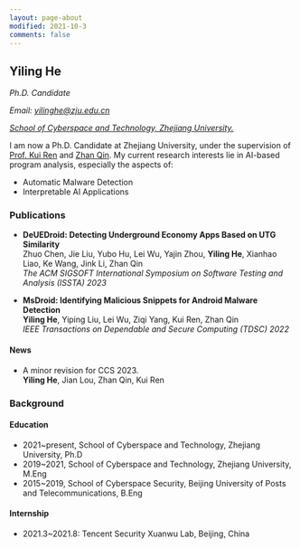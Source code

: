 ```yaml
---
layout: page-about
modified: 2021-10-3
comments: false
---
```



## Yiling He

*Ph.D. Candidate*

*Email: yilinghe@zju.edu.cn*

[*School of Cyberspace and Technology, Zhejiang University.*](https://icsr.zju.edu.cn/)

I am now a Ph.D. Candidate at Zhejiang University, under the supervision of [Prof. Kui Ren](https://scholar.google.com/citations?user=uuQA_rcAAAAJ) and [Zhan Qin](https://scholar.google.com/citations?user=5fa4lOQAAAAJ&hl=en). My current research interests lie in AI-based program analysis, especially the aspects of:

- Automatic Malware Detection
- Interpretable AI Applications

### Publications

- **DeUEDroid: Detecting Underground Economy Apps Based on UTG Similarity** <br/>
Zhuo Chen, Jie Liu, Yubo Hu, Lei Wu, Yajin Zhou, **Yiling He**, Xianhao Liao, Ke Wang, Jink Li, Zhan Qin <br/>
*The ACM SIGSOFT International Symposium on Software Testing and Analysis (ISSTA) 2023*

- **MsDroid: Identifying Malicious Snippets for Android Malware Detection** <br/>
**Yiling He**, Yiping Liu, Lei Wu, Ziqi Yang, Kui Ren, Zhan Qin <br/>
*IEEE Transactions on Dependable and Secure Computing (TDSC) 2022*


#### News 

- A minor revision for CCS 2023. <br/>
**Yiling He**, Jian Lou, Zhan Qin, Kui Ren

### Background

#### Education

* 2021~present, School of Cyberspace and Technology, Zhejiang University, Ph.D
* 2019~2021, School of Cyberspace and Technology, Zhejiang University, M.Eng
* 2015~2019, School of Cyberspace Security, Beijing University of Posts and Telecommunications, B.Eng

#### Internship

* 2021.3~2021.8: Tencent Security Xuanwu Lab, Beijing, China